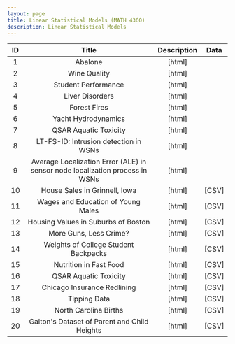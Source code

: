 ```yaml
---
layout: page
title: Linear Statistical Models (MATH 4360)
description: Linear Statistical Models
---
```




| ID | Title | Description  | Data |
| :---:         |     :---:      |     :---:  |        :---: |
| 1   | 	Abalone    | <a style="text-decoration:none" href="https://archive.ics.uci.edu/dataset/186/wine+quality" target="_blank" rel="noopener noreferrer">[html]</a>    |    |
| 2     | Wine Quality     | <a style="text-decoration:none" href="https://archive.ics.uci.edu/dataset/186/wine+quality" target="_blank" rel="noopener noreferrer">[html]</a>      |   |
| 3     | Student Performance     | <a style="text-decoration:none" href="https://archive.ics.uci.edu/dataset/320/student+performance" target="_blank" rel="noopener noreferrer">[html]</a>      |   |
| 4     | Liver Disorders     | <a style="text-decoration:none" href="https://archive.ics.uci.edu/dataset/60/liver+disorders" target="_blank" rel="noopener noreferrer">[html]</a>      |  |
| 5     | Forest Fires     | <a style="text-decoration:none" href="https://archive.ics.uci.edu/dataset/162/forest+fires" target="_blank" rel="noopener noreferrer">[html]</a>      |  |
| 6     | Yacht Hydrodynamics     | <a style="text-decoration:none" href="https://archive.ics.uci.edu/dataset/243/yacht+hydrodynamics" target="_blank" rel="noopener noreferrer">[html]</a>      | |
| 7     | QSAR Aquatic Toxicity     | <a style="text-decoration:none" href="https://archive.ics.uci.edu/ml/datasets/QSAR+aquatic+toxicity#" target="_blank" rel="noopener noreferrer">[html]</a>      |   |
| 8     | LT-FS-ID: Intrusion detection in WSNs     | <a style="text-decoration:none" href="https://archive.ics.uci.edu/dataset/715/lt+fs+id+intrusion+detection+in+wsns" target="_blank" rel="noopener noreferrer">[html]</a>      |  |
| 9     | Average Localization Error (ALE) in sensor node localization process in WSNs     | <a style="text-decoration:none" href="https://archive.ics.uci.edu/dataset/844/average+localization+error+(ale)+in+sensor+node+localization+process+in+wsns" target="_blank" rel="noopener noreferrer">[html]</a>      |   |
| 10   | 	House Sales in Grinnell, Iowa    | <a style="text-decoration:none" href="https://vincentarelbundock.github.io/Rdatasets/doc/Stat2Data/GrinnellHouses.html" target="_blank" rel="noopener noreferrer">[html]</a>    | <a style="text-decoration:none" href="../assets/Data4360/GrinnellHouses.csv" target="_blank" rel="noopener noreferrer">[CSV]</a>    |
| 11     | Wages and Education of Young Males     | <a style="text-decoration:none" href="https://vincentarelbundock.github.io/Rdatasets/doc/Ecdat/Males.html" target="_blank" rel="noopener noreferrer">[html]</a>      | <a style="text-decoration:none" href="../assets/Data4360/Males.csv" target="_blank" rel="noopener noreferrer">[CSV]</a>      |
| 12     | Housing Values in Suburbs of Boston     | <a style="text-decoration:none" href="https://vincentarelbundock.github.io/Rdatasets/doc/MASS/Boston.html" target="_blank" rel="noopener noreferrer">[html]</a>      | <a style="text-decoration:none" href="../assets/Data4360/Boston.csv" target="_blank" rel="noopener noreferrer">[CSV]</a>      |
| 13     | More Guns, Less Crime?     | <a style="text-decoration:none" href="https://vincentarelbundock.github.io/Rdatasets/doc/AER/Guns.html" target="_blank" rel="noopener noreferrer">[html]</a>      | <a style="text-decoration:none" href="../assets/Data4360/Guns.csv" target="_blank" rel="noopener noreferrer">[CSV]</a>      |
| 14     | Weights of College Student Backpacks     | <a style="text-decoration:none" href="https://vincentarelbundock.github.io/Rdatasets/doc/Stat2Data/Backpack.html" target="_blank" rel="noopener noreferrer">[html]</a>      | <a style="text-decoration:none" href="../assets/Data4360/Backpack.csv" target="_blank" rel="noopener noreferrer">[CSV]</a>      |
| 15     | Nutrition in Fast Food     | <a style="text-decoration:none" href="https://vincentarelbundock.github.io/Rdatasets/doc/openintro/fastfood.html" target="_blank" rel="noopener noreferrer">[html]</a>      | <a style="text-decoration:none" href="../assets/Data4360/fastfood.csv" target="_blank" rel="noopener noreferrer">[CSV]</a>      |
| 16     | QSAR Aquatic Toxicity     | <a style="text-decoration:none" href="https://archive.ics.uci.edu/ml/datasets/QSAR+aquatic+toxicity#" target="_blank" rel="noopener noreferrer">[html]</a>      | <a style="text-decoration:none" href="../assets/Data4360/qsar_aquatic_toxicity.csv" target="_blank" rel="noopener noreferrer">[CSV]</a>      |
| 17     | Chicago Insurance Redlining     | <a style="text-decoration:none" href="../assets/Data4360/ChicagoInsurance.txt" target="_blank" rel="noopener noreferrer">[html]</a>      | <a style="text-decoration:none" href="../assets/Data4360/insurance.dat" target="_blank" rel="noopener noreferrer">[CSV]</a>      |
| 18     | Tipping Data     | <a style="text-decoration:none" href="https://vincentarelbundock.github.io/Rdatasets/doc/reshape2/tips.html" target="_blank" rel="noopener noreferrer">[html]</a>      | <a style="text-decoration:none" href="../assets/Data4360/tips.csv" target="_blank" rel="noopener noreferrer">[CSV]</a>      |
| 19    | North Carolina Births     | <a style="text-decoration:none" href="https://vincentarelbundock.github.io/Rdatasets/doc/openintro/births.html" target="_blank" rel="noopener noreferrer">[html]</a>      | <a style="text-decoration:none" href="../assets/Data4360/births.csv" target="_blank" rel="noopener noreferrer">[CSV]</a>      |
| 20     | Galton's Dataset of Parent and Child Heights     | <a style="text-decoration:none" href="https://vincentarelbundock.github.io/Rdatasets/doc/mosaicData/Galton.html" target="_blank" rel="noopener noreferrer">[html]</a>      | <a style="text-decoration:none" href="../assets/Data4360/Galton.csv" target="_blank" rel="noopener noreferrer">[CSV]</a>      |






 
 
<!-- Note: this is how to write a comment in HTML. Everything in here won't show up on your webpage.-->

<!--
To increase the size of the title, use fewer # in front of the paper title.
To decrease the size of the title, use more #. 
To remove the italics, remove the * before and after the description
To remove the underline from the title, remove the <u> tags (<u> and </u>)
-->



